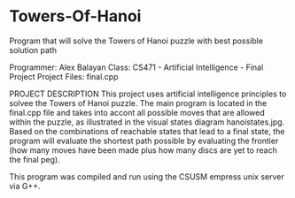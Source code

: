 # Towers-Of-Hanoi
Program that will solve the Towers of Hanoi puzzle with best possible solution path

Programmer: Alex Balayan
Class: CS471 - Artificial Intelligence - Final Project
Project Files: final.cpp

PROJECT DESCRIPTION
This project uses artificial intelligence principles to solvee the Towers of Hanoi puzzle.  The main program is located in the final.cpp file and takes into accont all possible moves that are allowed within the puzzle, as illustrated in the visual states diagram hanoistates.jpg.  Based on the combinations of reachable states that lead to a final state, the program will evaluate the shortest path possible by evaluating the frontier (how many moves have been made plus how many discs are yet to reach the final peg).  

This program was compiled and run using the CSUSM empress unix server via G++.
